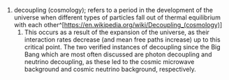 1. decoupling (cosmology); refers to a period in the development of the universe when different types of particles fall out of thermal equilibrium with each other^[https://en.wikipedia.org/wiki/Decoupling_(cosmology)]
	1. This occurs as a result of the expansion of the universe, as their interaction rates decrease (and mean free paths increase) up to this critical point. The two verified instances of decoupling since the Big Bang which are most often discussed are photon decoupling and neutrino decoupling, as these led to the cosmic microwave background and cosmic neutrino background, respectively.